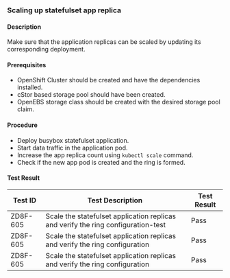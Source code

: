### Scaling up statefulset app replica

#### Description
Make sure that the application replicas can be scaled by updating its corresponding deployment.

#### Prerequisites
- OpenShift Cluster should be created and have the dependencies installed.
- cStor based storage pool should have been created.
- OpenEBS storage class should be created with the desired storage pool claim.

#### Procedure
- Deploy busybox statefulset application.
- Start data traffic in the application pod.
- Increase the app replica count using `kubectl scale` command.
- Check if the new app pod is created and the ring is formed.

#### Test Result
 | Test ID |   Test Description               | Test Result   |
 |---------|---------------------------| --------------|
|     ZD8F-605                    |  Scale the statefulset application replicas and verify the ring configuration-test           | Pass  |
|     ZD8F-605                    |  Scale the statefulset application replicas and verify the ring configuration           | Pass  |
 |    ZD8F-605   |  Scale the statefulset application replicas and verify the ring configuration           |  Pass     |

